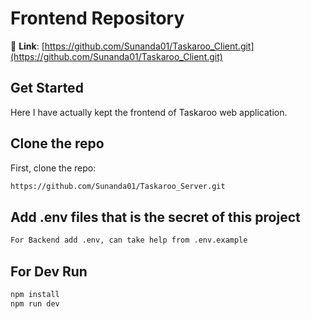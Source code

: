 # Frontend Repository
🔗 **Link**: [https://github.com/Sunanda01/Taskaroo_Client.git](https://github.com/Sunanda01/Taskaroo_Client.git)

## Get Started
Here I have actually kept the frontend of Taskaroo web application.

## Clone the repo
First, clone the repo:
```bash
https://github.com/Sunanda01/Taskaroo_Server.git
```

## Add .env files that is the secret of this project
```bash
For Backend add .env, can take help from .env.example
```

## For Dev Run
```bash
npm install
npm run dev
```
